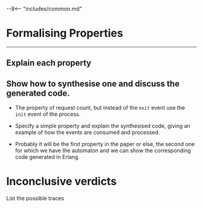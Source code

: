 --8<-- "includes/common.md"
# Formalising Properties
---

## Explain each property



## Show how to synthesise one and discuss the generated code.

* The property of request count, but instead of the `exit` event use the `init` event of the process.

* Specify a simple property and explain the synthesised code, giving an example of how the events are consumed and processed.

* Probably it will be the first property in the paper or else, the second one for which we have the automaton and we can show the corresponding code generated in Erlang.




# Inconclusive verdicts

List the possible traces

